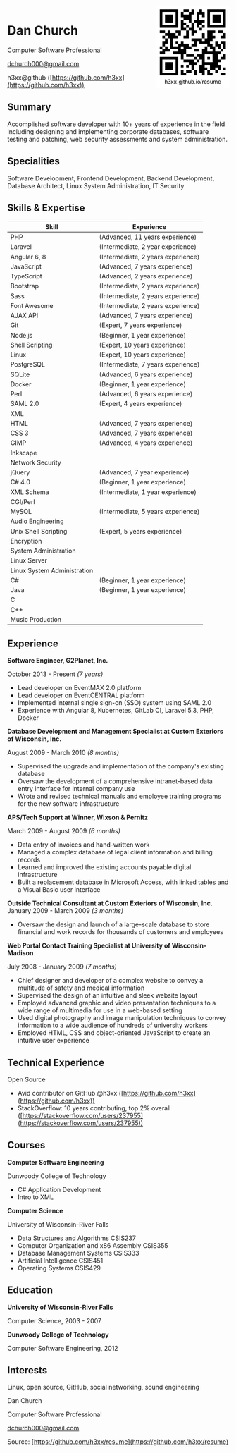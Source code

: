 <img src="images/qrcode.png" align="right">

Dan Church
==========

Computer Software Professional

dchurch000@gmail.com

h3xx@github ([https://github.com/h3xx](https://github.com/h3xx))

Summary
-------

Accomplished software developer with 10+ years of experience in the field
including designing and implementing corporate databases, software testing and
patching, web security assessments and system administration.

Specialities
------------

Software Development, Frontend Development, Backend Development, Database
Architect, Linux System Administration, IT Security

Skills & Expertise
------------------

| Skill                           | Experience
| ------------------------------- | ----------------------------------
| PHP                             | (Advanced, 11 years experience)
| Laravel                         | (Intermediate, 2 year experience)
| Angular 6, 8                    | (Intermediate, 2 years experience)
| JavaScript                      | (Advanced, 7 years experience)
| TypeScript                      | (Advanced, 2 years experience)
| Bootstrap                       | (Intermediate, 2 years experience)
| Sass                            | (Intermediate, 2 years experience)
| Font Awesome                    | (Intermediate, 2 years experience)
| AJAX API                        | (Advanced, 7 years experience)
| Git                             | (Expert, 7 years experience)
| Node.js                         | (Beginner, 1 year experience)
| Shell Scripting                 | (Expert, 10 years experience)
| Linux                           | (Expert, 10 years experience)
| PostgreSQL                      | (Intermediate, 7 years experience)
| SQLite                          | (Advanced, 6 years experience)
| Docker                          | (Beginner, 1 year experience)
| Perl                            | (Advanced, 6 years experience)
| SAML 2.0                        | (Expert, 4 years experience)
| XML                             |
| HTML                            | (Advanced, 7 years experience)
| CSS 3                           | (Advanced, 7 years experience)
| GIMP                            | (Advanced, 4 years experience)
| Inkscape                        |
| Network Security                |
| jQuery                          | (Advanced, 7 year experience)
| C# 4.0                          | (Beginner, 1 year experience)
| XML Schema                      | (Intermediate, 1 year experience)
| CGI/Perl                        |
| MySQL                           | (Intermediate, 5 years experience)
| Audio Engineering               |
| Unix Shell Scripting            | (Expert, 5 years experience)
| Encryption                      |
| System Administration           |
| Linux Server                    |
| Linux System Administration     |
| C#                              | (Beginner, 1 year experience)
| Java                            | (Beginner, 1 year experience)
| C
| C++
| Music Production

Experience
----------

**Software Engineer, G2Planet, Inc.**

October 2013 - Present *(7 years)*

* Lead developer on EventMAX 2.0 platform
* Lead developer on EventCENTRAL platform
* Implemented internal single sign-on (SSO) system using SAML 2.0
* Experience with Angular 8, Kubernetes, GitLab CI, Laravel 5.3, PHP, Docker

**Database Development and Management Specialist at Custom Exteriors of
Wisconsin, Inc.**

August 2009 - March 2010 *(8 months)*

* Supervised the upgrade and implementation of the company's existing database
* Oversaw the development of a comprehensive intranet-based data entry
  interface for internal company use
* Wrote and revised technical manuals and employee training programs for the
  new software infrastructure

**APS/Tech Support at Winner, Wixson & Pernitz**

March 2009 - August 2009 *(6 months)*

* Data entry of invoices and hand-written work
* Managed a complex database of legal client information and billing records
* Learned and improved the existing accounts payable digital infrastructure
* Built a replacement database in Microsoft Access, with linked tables and a
  Visual Basic user interface

**Outside Technical Consultant at Custom Exteriors of Wisconsin, Inc.**
January 2009 - March 2009 *(3 months)*

* Oversaw the design and launch of a large-scale database to store financial
  and work records for thousands of customers and employees

**Web Portal Contact Training Specialist at University of Wisconsin-Madison**

July 2008 - January 2009 *(7 months)*

* Chief designer and developer of a complex website to convey a multitude of
  safety and medical information
* Supervised the design of an intuitive and sleek website layout
* Employed advanced graphic and video presentation techniques to a wide range
  of multimedia for use in a web-based setting
* Used digital photography and image manipulation techniques to convey
  information to a wide audience of hundreds of university workers
* Employed HTML, CSS and object-oriented JavaScript to create an intuitive user
  experience

Technical Experience
--------------------

Open Source

* Avid contributor on GitHub @h3xx ([https://github.com/h3xx](https://github.com/h3xx))
* StackOverflow: 10 years contributing, top 2% overall ([https://stackoverflow.com/users/237955](https://stackoverflow.com/users/237955))

Courses
-------

**Computer Software Engineering**

Dunwoody College of Technology

* C# Application Development
* Intro to XML

**Computer Science**

University of Wisconsin-River Falls

* Data Structures and Algorithms	CSIS237
* Computer Organization and x86 Assembly	CSIS355
* Database Management Systems	CSIS333
* Artificial Intelligence	CSIS451
* Operating Systems	CSIS429

Education
---------

**University of Wisconsin-River Falls**

Computer Science, 2003 - 2007

**Dunwoody College of Technology**

Computer Software Engineering, 2012

Interests
---------

Linux, open source, GitHub, social networking, sound engineering


Dan Church

Computer Software Professional

dchurch000@gmail.com

Source: [https://github.com/h3xx/resume](https://github.com/h3xx/resume)
